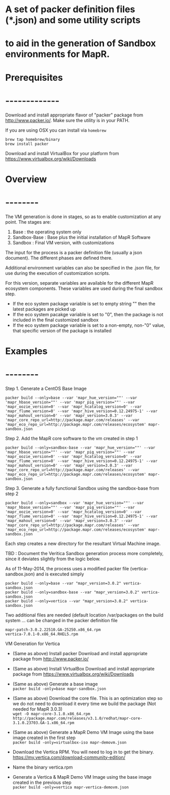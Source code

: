 # A set of packer definition files (*.json) and some utility scripts
# to aid in the generation of Sandbox environments for MapR.
#

#	Prerequisites 
#	-------------

Download and install appropriate flavor of "packer" package 
from http://www.packer.io/.   Make sure the utility is in your PATH.

If you are using OSX you can install via `homebrew`

    brew tap homebrew/binary
    brew install packer

Download and install VirtualBox for your platform from  
https://www.virtualbox.org/wiki/Downloads


#	Overview
#	--------

The VM generation is done in stages, so as to enable customization
at any point.   The stages are:

  1. Base : the operating system only
  2. Sandbox-Base : Base plus the initial installation of MapR Software
  3. Sandbox : Final VM version, with customizations

The input for the process is a packer definition file (usually a
json document).  The different phases are defined there.

Additional environment variables can also be specified in the .json 
file, for use during the execution of customization scripts.

For this version, separate variables are available for the different
MapR ecosystem components.  These variables are used during the
final sandbox step.

  * If the eco system package variable is set to empty string "" 
    then the latest packages are picked up
  * If the eco system pacakge variable is set to "0",  then the package 
    is not included in the final customized sandbox
  * If the eco system package variable is set to a non-empty, 
    non-"0" value, that specific version of the package is installed


#	Examples
#	--------

Step 1. Generate a CentOS Base Image 
  
`packer build --only=base --var 'mapr_hue_version=""' --var 'mapr_hbase_version=""' --var 'mapr_pig_version=""' --var 'mapr_oozie_version=0' --var 'mapr_hcatalog_version=0' --var 'mapr_flume_version=0' --var 'mapr_hive_version=0.12.24975-1' --var 'mapr_mahout_version=0' --var 'mapr_version=3.0.3' --var 'mapr_core_repo_url=http://package.mapr.com/releases' --var 'mapr_eco_repo_url=http://package.mapr.com/releases/ecosystem' mapr-sandbox.json`

Step 2. Add the MapR core software to the vm created in step 1  
  
`packer build --only=sandbox-base --var 'mapr_hue_version=""' --var 'mapr_hbase_version=""' --var 'mapr_pig_version=""' --var 'mapr_oozie_version=0' --var 'mapr_hcatalog_version=0' --var 'mapr_flume_version=0' --var 'mapr_hive_version=0.12.24975-1' --var 'mapr_mahout_version=0' --var 'mapr_version=3.0.3' --var 'mapr_core_repo_url=http://package.mapr.com/releases' --var 'mapr_eco_repo_url=http://package.mapr.com/releases/ecosystem' mapr-sandbox.json`

Step 3. Generate a fully functional Sandbox using the sandbox-base from step 2  
  
`packer build --only=sandbox --var 'mapr_hue_version=""' --var 'mapr_hbase_version=""' --var 'mapr_pig_version=""' --var 'mapr_oozie_version=0' --var 'mapr_hcatalog_version=0' --var 'mapr_flume_version=0' --var 'mapr_hive_version=0.12.24975-1' --var 'mapr_mahout_version=0' --var 'mapr_version=3.0.3' --var 'mapr_core_repo_url=http://package.mapr.com/releases' --var 'mapr_eco_repo_url=http://package.mapr.com/releases/ecosystem' mapr-sandbox.json`


Each step creates a new directory for the resultant Virtual Machine
image.


TBD : Document the Veritica Sandbox generation process more completely, 
since it deviates slightly from the logic below.

As of 11-May-2014, the process uses a modified packer file 
(vertica-sandbox.json) and is executed simply  

    packer build --only=base --var "mapr_version=3.0.2" vertica-sandbox.json
    packer build --only=sandbox-base --var "mapr_version=3.0.2" vertica-sandbox.json
    packer build --only=vertica --var "mapr_version=3.0.2" vertica-sandbox.json

Two additional files are needed (default location /var/packages on
the build system ... can be changed in the packer definition file  

    mapr-patch-3.0.2.22510.GA-25250.x86_64.rpm
    vertica-7.0.1-0.x86_64.RHEL5.rpm
    

VM Generation for Vertica
* (Same as above) Install packer
  Download and install appropriate package from http://www.packer.io/

* (Same as above) Install VirtualBox
  Download and install appropriate package from https://www.virtualbox.org/wiki/Downloads
  
* (Same as above) Generate a base image  
  `packer build -only=base mapr-sandbox.json`

* (Same as above) Download the core file. This is an optimization step so we do not need
  to download it every time we build the package (Not needed for MapR 3.0.3)  
`wget -O mapr-core-3.1.0.x86_64.rpm http://package.mapr.com/releases/v3.1.0/redhat/mapr-core-3.1.0.23703.GA-1.x86_64.rpm`

* (Same as above) Generate a MapR Demo VM Image using the base image created in the first step  
  `packer build -only=virtualbox-iso mapr-demovm.json`



* Download the Vertica RPM. You will need to log in to get the binary.  
  https://my.vertica.com/download-community-edition/

* Name the binary vertica.rpm  

* Generate a Vertica & MapR Demo VM Image using the base image created in the previous step  
  `packer build -only=vertica mapr-vertica-demovm.json`

  
